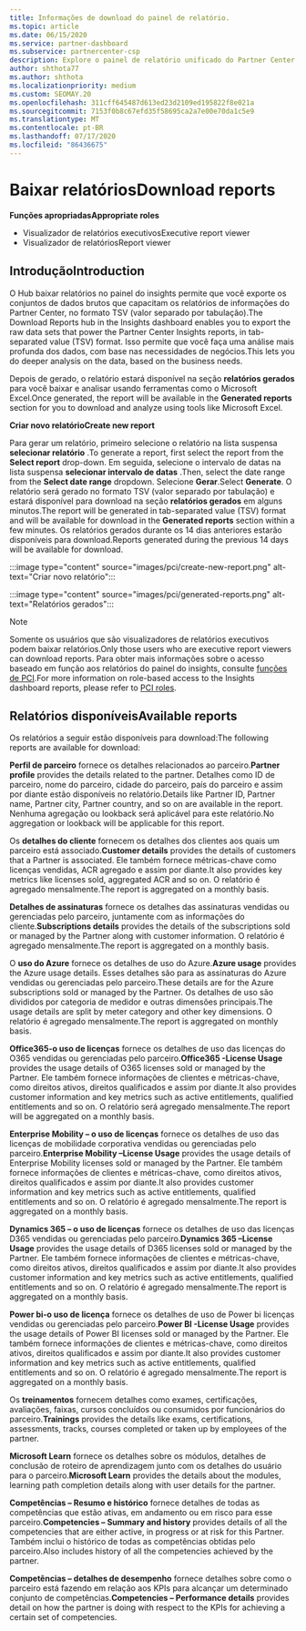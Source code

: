 ```yaml
---
title: Informações de download do painel de relatório.
ms.topic: article
ms.date: 06/15/2020
ms.service: partner-dashboard
ms.subservice: partnercenter-csp
description: Explore o painel de relatório unificado do Partner Center.
author: shthota77
ms.author: shthota
ms.localizationpriority: medium
ms.custom: SEOMAY.20
ms.openlocfilehash: 311cff645487d613ed23d2109ed195822f8e021a
ms.sourcegitcommit: 7153f0b8c67efd35f58695ca2a7e00e70da1c5e9
ms.translationtype: MT
ms.contentlocale: pt-BR
ms.lasthandoff: 07/17/2020
ms.locfileid: "86436675"
---
```

# <a name="download-reports"></a><span data-ttu-id="375ec-103">Baixar relatórios</span><span class="sxs-lookup"><span data-stu-id="375ec-103">Download reports</span></span>

<span data-ttu-id="375ec-104">**Funções apropriadas**</span><span class="sxs-lookup"><span data-stu-id="375ec-104">**Appropriate roles**</span></span>
- <span data-ttu-id="375ec-105">Visualizador de relatórios executivos</span><span class="sxs-lookup"><span data-stu-id="375ec-105">Executive report viewer</span></span>
- <span data-ttu-id="375ec-106">Visualizador de relatórios</span><span class="sxs-lookup"><span data-stu-id="375ec-106">Report viewer</span></span>

## <a name="introduction"></a><span data-ttu-id="375ec-107">Introdução</span><span class="sxs-lookup"><span data-stu-id="375ec-107">Introduction</span></span>

<span data-ttu-id="375ec-108">O Hub baixar relatórios no painel do insights permite que você exporte os conjuntos de dados brutos que capacitam os relatórios de informações do Partner Center, no formato TSV (valor separado por tabulação).</span><span class="sxs-lookup"><span data-stu-id="375ec-108">The Download Reports hub in the Insights dashboard enables you to export the raw data sets that power the Partner Center Insights reports, in tab-separated value (TSV) format.</span></span> <span data-ttu-id="375ec-109">Isso permite que você faça uma análise mais profunda dos dados, com base nas necessidades de negócios.</span><span class="sxs-lookup"><span data-stu-id="375ec-109">This lets you do deeper analysis on the data, based on the business needs.</span></span>

<span data-ttu-id="375ec-110">Depois de gerado, o relatório estará disponível na seção **relatórios gerados** para você baixar e analisar usando ferramentas como o Microsoft Excel.</span><span class="sxs-lookup"><span data-stu-id="375ec-110">Once generated, the report  will be available in the **Generated reports** section for you to download and analyze using tools like Microsoft Excel.</span></span>

<span data-ttu-id="375ec-111">**Criar novo relatório**</span><span class="sxs-lookup"><span data-stu-id="375ec-111">**Create new report**</span></span>

<span data-ttu-id="375ec-112">Para gerar um relatório, primeiro selecione o relatório na lista suspensa **selecionar relatório** .</span><span class="sxs-lookup"><span data-stu-id="375ec-112">To generate a report, first select the report from the **Select report** drop-down.</span></span> <span data-ttu-id="375ec-113">Em seguida, selecione o intervalo de datas na lista suspensa **selecionar intervalo de datas** .</span><span class="sxs-lookup"><span data-stu-id="375ec-113">Then, select the date range from the **Select date range** dropdown.</span></span> <span data-ttu-id="375ec-114">Selecione **Gerar**.</span><span class="sxs-lookup"><span data-stu-id="375ec-114">Select **Generate**.</span></span> <span data-ttu-id="375ec-115">O relatório será gerado no formato TSV (valor separado por tabulação) e estará disponível para download na seção **relatórios gerados** em alguns minutos.</span><span class="sxs-lookup"><span data-stu-id="375ec-115">The report will be generated in tab-separated value (TSV) format and will be available for download in the **Generated reports** section within a few minutes.</span></span> <span data-ttu-id="375ec-116">Os relatórios gerados durante os 14 dias anteriores estarão disponíveis para download.</span><span class="sxs-lookup"><span data-stu-id="375ec-116">Reports generated during the previous 14 days will be available for download.</span></span>

:::image type="content" source="images/pci/create-new-report.png" alt-text="Criar novo relatório":::

:::image type="content" source="images/pci/generated-reports.png" alt-text="Relatórios gerados":::

>[!NOTE] 
><span data-ttu-id="375ec-119">Somente os usuários que são visualizadores de relatórios executivos podem baixar relatórios.</span><span class="sxs-lookup"><span data-stu-id="375ec-119">Only those users who are executive report viewers can download reports.</span></span> <span data-ttu-id="375ec-120">Para obter mais informações sobre o acesso baseado em função aos relatórios do painel do insights, consulte [funções de PCI](pci-roles.md).</span><span class="sxs-lookup"><span data-stu-id="375ec-120">For more information on role-based access to the Insights dashboard reports, please refer to [PCI roles](pci-roles.md).</span></span> 

## <a name="available-reports"></a><span data-ttu-id="375ec-121">Relatórios disponíveis</span><span class="sxs-lookup"><span data-stu-id="375ec-121">Available reports</span></span>

<span data-ttu-id="375ec-122">Os relatórios a seguir estão disponíveis para download:</span><span class="sxs-lookup"><span data-stu-id="375ec-122">The following reports are available for download:</span></span>

<span data-ttu-id="375ec-123">**Perfil de parceiro** fornece os detalhes relacionados ao parceiro.</span><span class="sxs-lookup"><span data-stu-id="375ec-123">**Partner profile** provides the details related to the partner.</span></span> <span data-ttu-id="375ec-124">Detalhes como ID de parceiro, nome do parceiro, cidade do parceiro, país do parceiro e assim por diante estão disponíveis no relatório.</span><span class="sxs-lookup"><span data-stu-id="375ec-124">Details like Partner ID, Partner name, Partner city, Partner country, and so on are available in the report.</span></span> <span data-ttu-id="375ec-125">Nenhuma agregação ou lookback será aplicável para este relatório.</span><span class="sxs-lookup"><span data-stu-id="375ec-125">No aggregation or lookback will be applicable for this report.</span></span>

<span data-ttu-id="375ec-126">Os **detalhes do cliente** fornecem os detalhes dos clientes aos quais um parceiro está associado.</span><span class="sxs-lookup"><span data-stu-id="375ec-126">**Customer details** provides the details of customers that a Partner is associated.</span></span> <span data-ttu-id="375ec-127">Ele também fornece métricas-chave como licenças vendidas, ACR agregado e assim por diante.</span><span class="sxs-lookup"><span data-stu-id="375ec-127">It also provides key metrics like licenses sold, aggregated ACR and so on.</span></span> <span data-ttu-id="375ec-128">O relatório é agregado mensalmente.</span><span class="sxs-lookup"><span data-stu-id="375ec-128">The report is aggregated on a monthly basis.</span></span>

<span data-ttu-id="375ec-129">**Detalhes de assinaturas** fornece os detalhes das assinaturas vendidas ou gerenciadas pelo parceiro, juntamente com as informações do cliente.</span><span class="sxs-lookup"><span data-stu-id="375ec-129">**Subscriptions details** provides the details of the subscriptions sold or managed by the Partner along with customer information.</span></span> <span data-ttu-id="375ec-130">O relatório é agregado mensalmente.</span><span class="sxs-lookup"><span data-stu-id="375ec-130">The report is aggregated on a monthly basis.</span></span>

<span data-ttu-id="375ec-131">O **uso do Azure** fornece os detalhes de uso do Azure.</span><span class="sxs-lookup"><span data-stu-id="375ec-131">**Azure usage** provides the Azure usage details.</span></span> <span data-ttu-id="375ec-132">Esses detalhes são para as assinaturas do Azure vendidas ou gerenciadas pelo parceiro.</span><span class="sxs-lookup"><span data-stu-id="375ec-132">These details are for the Azure subscriptions sold or managed by the Partner.</span></span> <span data-ttu-id="375ec-133">Os detalhes de uso são divididos por categoria de medidor e outras dimensões principais.</span><span class="sxs-lookup"><span data-stu-id="375ec-133">The usage details are split by meter category and other key dimensions.</span></span> <span data-ttu-id="375ec-134">O relatório é agregado mensalmente.</span><span class="sxs-lookup"><span data-stu-id="375ec-134">The report is aggregated on monthly basis.</span></span>

<span data-ttu-id="375ec-135">**Office365-o uso de licenças** fornece os detalhes de uso das licenças do O365 vendidas ou gerenciadas pelo parceiro.</span><span class="sxs-lookup"><span data-stu-id="375ec-135">**Office365 -License Usage** provides the usage details of O365 licenses sold or managed by the Partner.</span></span> <span data-ttu-id="375ec-136">Ele também fornece informações de clientes e métricas-chave, como direitos ativos, direitos qualificados e assim por diante.</span><span class="sxs-lookup"><span data-stu-id="375ec-136">It also provides customer information and key metrics such as active entitlements, qualified entitlements and so on.</span></span> <span data-ttu-id="375ec-137">O relatório será agregado mensalmente.</span><span class="sxs-lookup"><span data-stu-id="375ec-137">The report will be aggregated on a monthly basis.</span></span>

<span data-ttu-id="375ec-138">**Enterprise Mobility – o uso de licenças** fornece os detalhes de uso das licenças de mobilidade corporativa vendidas ou gerenciadas pelo parceiro.</span><span class="sxs-lookup"><span data-stu-id="375ec-138">**Enterprise Mobility –License Usage**  provides the usage details of Enterprise Mobility licenses sold or managed by the Partner.</span></span> <span data-ttu-id="375ec-139">Ele também fornece informações de clientes e métricas-chave, como direitos ativos, direitos qualificados e assim por diante.</span><span class="sxs-lookup"><span data-stu-id="375ec-139">It also provides customer information and key metrics such as active entitlements, qualified entitlements and so on.</span></span> <span data-ttu-id="375ec-140">O relatório é agregado mensalmente.</span><span class="sxs-lookup"><span data-stu-id="375ec-140">The report is aggregated on a monthly basis.</span></span>

<span data-ttu-id="375ec-141">**Dynamics 365 – o uso de licenças** fornece os detalhes de uso das licenças D365 vendidas ou gerenciadas pelo parceiro.</span><span class="sxs-lookup"><span data-stu-id="375ec-141">**Dynamics 365 –License Usage** provides the usage details of D365 licenses sold or managed by the Partner.</span></span> <span data-ttu-id="375ec-142">Ele também fornece informações de clientes e métricas-chave, como direitos ativos, direitos qualificados e assim por diante.</span><span class="sxs-lookup"><span data-stu-id="375ec-142">It also provides customer information and key metrics such as active entitlements, qualified entitlements and so on.</span></span> <span data-ttu-id="375ec-143">O relatório é agregado mensalmente.</span><span class="sxs-lookup"><span data-stu-id="375ec-143">The report is aggregated on a monthly basis.</span></span>

<span data-ttu-id="375ec-144">**Power bi-o uso de licença** fornece os detalhes de uso de Power bi licenças vendidas ou gerenciadas pelo parceiro.</span><span class="sxs-lookup"><span data-stu-id="375ec-144">**Power BI -License Usage** provides the usage details of Power BI licenses sold or managed by the Partner.</span></span> <span data-ttu-id="375ec-145">Ele também fornece informações de clientes e métricas-chave, como direitos ativos, direitos qualificados e assim por diante.</span><span class="sxs-lookup"><span data-stu-id="375ec-145">It also provides customer information and key metrics such as active entitlements, qualified entitlements and so on.</span></span> <span data-ttu-id="375ec-146">O relatório é agregado mensalmente.</span><span class="sxs-lookup"><span data-stu-id="375ec-146">The report is aggregated on a monthly basis.</span></span>

<span data-ttu-id="375ec-147">Os **treinamentos** fornecem detalhes como exames, certificações, avaliações, faixas, cursos concluídos ou consumidos por funcionários do parceiro.</span><span class="sxs-lookup"><span data-stu-id="375ec-147">**Trainings** provides the details like exams, certifications, assessments, tracks, courses completed or taken up by employees of the partner.</span></span>

<span data-ttu-id="375ec-148">**Microsoft Learn** fornece os detalhes sobre os módulos, detalhes de conclusão de roteiro de aprendizagem junto com os detalhes do usuário para o parceiro.</span><span class="sxs-lookup"><span data-stu-id="375ec-148">**Microsoft Learn** provides the details about the modules, learning path completion details along with user details for the partner.</span></span>

<span data-ttu-id="375ec-149">**Competências – Resumo e histórico** fornece detalhes de todas as competências que estão ativas, em andamento ou em risco para esse parceiro.</span><span class="sxs-lookup"><span data-stu-id="375ec-149">**Competencies – Summary and history** provides details of all the competencies that are either active, in progress or at risk for this Partner.</span></span> <span data-ttu-id="375ec-150">Também inclui o histórico de todas as competências obtidas pelo parceiro.</span><span class="sxs-lookup"><span data-stu-id="375ec-150">Also includes history of all the competencies achieved by the partner.</span></span>

<span data-ttu-id="375ec-151">**Competências – detalhes de desempenho** fornece detalhes sobre como o parceiro está fazendo em relação aos KPIs para alcançar um determinado conjunto de competências.</span><span class="sxs-lookup"><span data-stu-id="375ec-151">**Competencies – Performance details** provides detail on how the partner is doing with respect to the KPIs for achieving a certain set of competencies.</span></span>


